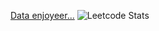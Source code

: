 [Data enjoyeer...](https://giphy.com/clips/Goldmaster-star-trek-data-picard-qS4DPrJm4tIPrkAARg)
![Leetcode Stats](https://leetcard.jacoblin.cool/991dev)
